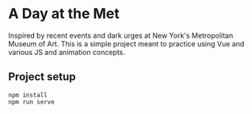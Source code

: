 # A Day at the Met

Inspired by recent events and dark urges at New York's Metropolitan Museum of Art. This is a simple project meant to practice using Vue and various JS and animation concepts.

## Project setup
```
npm install
npm run serve
```
